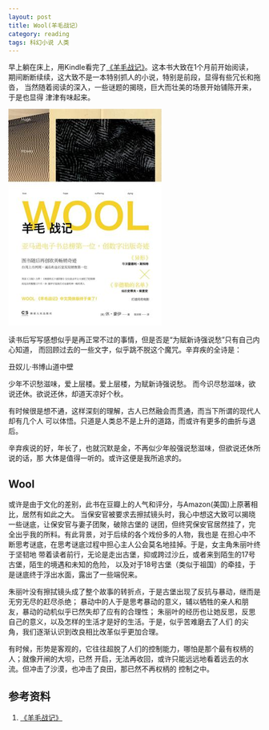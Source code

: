 ```yaml
---
layout: post
title: Wool(羊毛战记）
category: reading
tags: 科幻小说 人类
---
```


早上躺在床上，用Kindle看完了[《羊毛战记》][《羊毛战记》]。这本书大致在1个月前开始阅读，
期间断断续续，这大致不是一本特别抓人的小说，特别是前段，显得有些冗长和拖沓，
当然随着阅读的深入，一些谜题的揭晓，巨大而壮美的场景开始铺陈开来，于是也显得
津津有味起来。

![Wool](/assets/images/yangmao.jpg)

读书后写写感想似乎是再正常不过的事情，但是否是“为赋新诗强说愁”只有自己内心知道，
而回顾过去的一些文字，似乎跳不脱这个魔咒。辛弃疾的全诗是：

丑奴儿·书博山道中壁

少年不识愁滋味，爱上层楼。爱上层楼，为赋新诗强说愁。
而今识尽愁滋味，欲说还休。欲说还休，却道天凉好个秋。

有时候很是想不通，这样深刻的理解，古人已然融会而贯通，而当下所谓的现代人却有几个人
可以体悟。只道是人类总不是上升的道路，而或许有更多的曲折与退后。

辛弃疾说的好，年长了，也就沉默是金，不再似少年般强说愁滋味，但欲说还休所说的话，那
大体是值得一听的。或许这便是我所追求的。

## Wool

或许是由于文化的差别，此书在豆瓣上的人气和评分，与Amazon(美国)上原著相比，居然有如此之大。
当保安官被要求去擦拭镜头时，我心中想这大致可以揭晓一些谜底，让保安官与妻子团聚，破除古堡的
谜团，但终究保安官居然挂了，完全出乎我的所料。有此背景，对于后续的各个戏份多的人物，我也是
在担心中不断思考谜底，在思考谜底过程中担心主人公会莫名地挂掉。于是，女主角朱丽叶终于坚韧地
带着读者前行，无论是走出古堡，抑或跨过沙丘，或者来到陌生的17号古堡，陌生的境遇和未知的危险，
以及对于18号古堡（类似于祖国）的牵挂，于是谜底终于浮出水面，露出了一些端倪来。

朱丽叶没有擦拭镜头成了整个故事的转折点，于是古堡出现了反抗与暴动，继而是无穷无尽的赶尽杀绝；
暴动中的人于是思考暴动的意义，辅以牺牲的亲人和朋友，暴动的动机似乎已然失却了应有的合理性；
朱丽叶的经历也让她反思，反思自己的意义，以及怎样的生活才是好的生活。于是，似乎苦难磨去了人们
的尖角，我们逐渐认识到改良相比改革似乎更加合理。

有时候，形势是客观的，它往往超脱了人们的控制能力，哪怕是那个最有权柄的人；就像开闸的大坝，已然
开启，无法再收回，或许只能远远地看着远去的水流。但冲击了沙漠，也冲击了良田，那已然不再权柄的
控制之中。




## 参考资料
1. [《羊毛战记》][《羊毛战记》]


[《羊毛战记》]: http://book.douban.com/subject/24843834/

